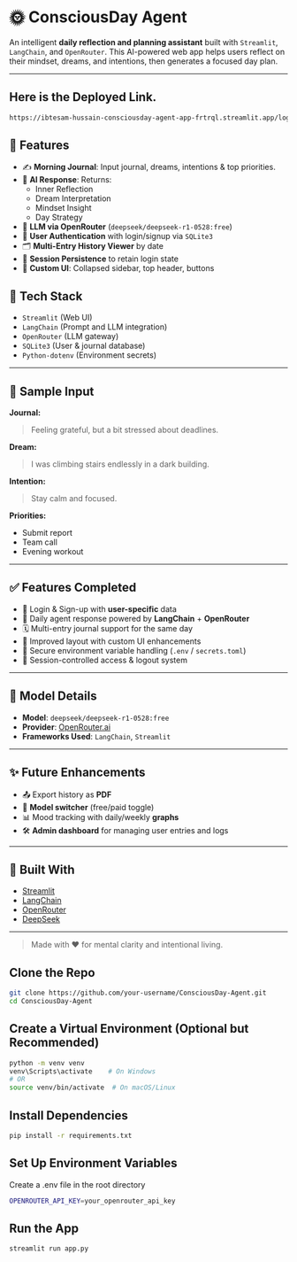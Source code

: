 # 🌞 ConsciousDay Agent

An intelligent **daily reflection and planning assistant** built with `Streamlit`, `LangChain`, and `OpenRouter`. This AI-powered web app helps users reflect on their mindset, dreams, and intentions, then generates a focused day plan.

---
##  Here is the Deployed Link. 
```bash
https://ibtesam-hussain-consciousday-agent-app-frtrql.streamlit.app/login
```


## 🚀 Features

- ✍️ **Morning Journal**: Input journal, dreams, intentions & top priorities.
- 🤖 **AI Response**: Returns:
  - Inner Reflection
  - Dream Interpretation
  - Mindset Insight
  - Day Strategy
- 🧠 **LLM via OpenRouter** (`deepseek/deepseek-r1-0528:free`)
- 👤 **User Authentication** with login/signup via `SQLite3`
- 🗂️ **Multi-Entry History Viewer** by date
- 🔐 **Session Persistence** to retain login state
- 🎨 **Custom UI**: Collapsed sidebar, top header, buttons

## 🧠 Tech Stack

- `Streamlit` (Web UI)
- `LangChain` (Prompt and LLM integration)
- `OpenRouter` (LLM gateway)
- `SQLite3` (User & journal database)
- `Python-dotenv` (Environment secrets)

---
## 🧪 Sample Input

**Journal:**

> Feeling grateful, but a bit stressed about deadlines.

**Dream:**

> I was climbing stairs endlessly in a dark building.

**Intention:**

> Stay calm and focused.

**Priorities:**

- Submit report  
- Team call  
- Evening workout  

---

## ✅ Features Completed

- 🔐 Login & Sign-up with **user-specific** data
- 🧠 Daily agent response powered by **LangChain** + **OpenRouter**
- 🗓️ Multi-entry journal support for the same day
- 🎨 Improved layout with custom UI enhancements
- 🔑 Secure environment variable handling (`.env` / `secrets.toml`)
- 🧾 Session-controlled access & logout system

---

## 🧠 Model Details

- **Model**: `deepseek/deepseek-r1-0528:free`  
- **Provider**: [OpenRouter.ai](https://openrouter.ai)  
- **Frameworks Used**: `LangChain`, `Streamlit`

---

## ✨ Future Enhancements

- 📤 Export history as **PDF**
- 🔄 **Model switcher** (free/paid toggle)
- 📊 Mood tracking with daily/weekly **graphs**
- 🛠️ **Admin dashboard** for managing user entries and logs

---

## 🤝 Built With

- [Streamlit](https://streamlit.io/)
- [LangChain](https://www.langchain.com/)
- [OpenRouter](https://openrouter.ai)
- [DeepSeek](https://deepseek.com)

---

> Made with ❤️ for mental clarity and intentional living.


## Clone the Repo

```bash
git clone https://github.com/your-username/ConsciousDay-Agent.git
cd ConsciousDay-Agent
```

##  Create a Virtual Environment (Optional but Recommended)
```bash
python -m venv venv
venv\Scripts\activate    # On Windows
# OR
source venv/bin/activate  # On macOS/Linux
```

##  Install Dependencies
```bash
pip install -r requirements.txt
```

##  Set Up Environment Variables
Create a .env file in the root directory
```bash
OPENROUTER_API_KEY=your_openrouter_api_key
```
##  Run the App
```bash
streamlit run app.py
```
    




